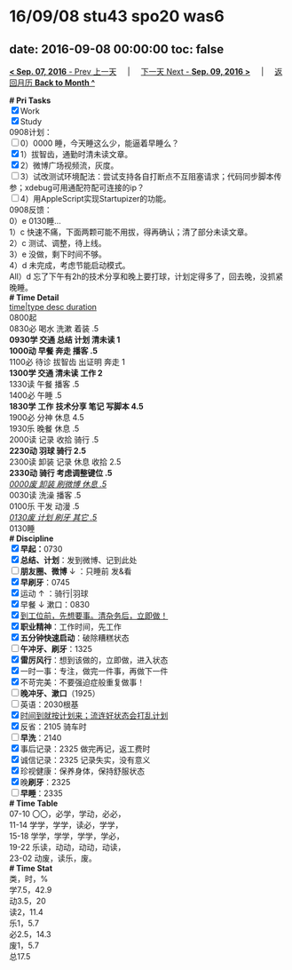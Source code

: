 # 16/09/08 stu43 spo20 was6

date: 2016-09-08 00:00:00
toc: false
---
[**< Sep. 07, 2016** - Prev 上一天](/lifelogs/2016/09/d07.html) &nbsp; &nbsp; | &nbsp; &nbsp; [下一天 Next - **Sep. 09, 2016 >**](/lifelogs/2016/09/d09.html) &nbsp; &nbsp; |  &nbsp; &nbsp; [返回月历 **Back to Month ^**](/lifelogs/2016/09/index.html)
<br/><div><b># Pri Tasks</b></div><div><input checked="true" type="checkbox"/>Work</div><div><input checked="true" type="checkbox"/>Study</div><div>0908计划：</div><div><input type="checkbox"/>0）0000 睡，今天睡这么少，能逼着早睡么？</div><div><input checked="true" type="checkbox"/>1）拔智齿，通勤时清未读文章。</div><div><input checked="true" type="checkbox"/>2）微博广场视频流，灰度。</div><div><input type="checkbox"/>3）试改测试环境配法：尝试支持各自打断点不互阻塞请求；代码同步脚本传参；xdebug可用通配符配可连接的ip？</div><div><input type="checkbox"/>4）用AppleScript实现Startupizer的功能。</div><div>0908反馈：</div><div>0）e 0130睡…</div><div>1）c 快速不痛，下面两颗可能不用拔，得再确认；清了部分未读文章。</div><div>2）c 测试、调整，待上线。</div><div>3）e 没做，剩下时间不够。</div><div>4）d 未完成，考虑节能启动模式。</div><div>All）d 忘了下午有2h的技术分享和晚上要打球，计划定得多了，回去晚，没抓紧晚睡。</div><div><b># Time Detail</b></div><div><u>time|type desc duration</u></div><div>0800起</div><div>0830必 喝水 洗漱 着装 .5</div><div><b>0930学 交通 总结 计划 清未读 1</b></div><div><b>1000动 早餐 奔走 播客 .5</b></div><div>1100必 待诊 拔智齿 出证明 奔走 1</div><div><b>1300学 交通 清未读 工作 2</b></div><div>1330读 午餐 播客 .5</div><div>1400必 午睡 .5</div><div><b>1830学</b> <b>工作</b> <b>技术分享 笔记 写脚本 4.5</b></div><div>1900必 分神 休息 4.5</div><div>1930乐 晚餐 休息 .5</div><div>2000读 记录 收拾 骑行 .5</div><div><b>2230动 羽球 骑行 2.5</b></div><div>2300读 卸装 记录 休息 收拾 2.5</div><div><b>2330动 骑行 考虑调整键位 .5</b></div><div><u><i>0000废 卸装 刷微博 休息 .5</i></u></div><div>0030读 洗澡 播客 .5</div><div>0100乐 干发 动漫 .5</div><div><u><i>0130废 计划 刷牙 其它 .5</i></u></div><div>0130睡</div><div><b># Discipline</b></div><div><b><input checked="true" type="checkbox"/></b><b>早起：</b>0730</div><div><input checked="true" type="checkbox"/><b>总结、计划</b>：发到微博、记到此处</div><div><b><input type="checkbox"/></b><b>朋友圈、微博</b> ↓ ：只睡前 发&amp;看</div><div><input checked="true" type="checkbox"/><b>早刷牙</b>：0745</div><div><input checked="true" type="checkbox"/>运动 ↑ ：骑行|羽球</div><div><input checked="true" type="checkbox"/>早餐 ↓ 漱口：0830</div><div><input checked="true" type="checkbox"/><u>到工位前，先想要事。清杂务后，立即做！</u></div><div><input checked="true" type="checkbox"/><b>职业精神</b>：工作时间，先工作</div><div><input checked="true" type="checkbox"/><b>五分钟快速启动</b>：破除糟糕状态</div><div><input type="checkbox"/><b>午冲牙、刷牙</b>：1325</div><div><input checked="true" type="checkbox"/><b>雷厉风行</b>：想到该做的，立即做，进入状态</div><div><input checked="true" type="checkbox"/>一时一事：专注，做完一件事，再做下一件</div><div><input checked="true" type="checkbox"/>不苛完美：不要强迫症般重复做事！</div><div><b><input type="checkbox"/></b><b>晚冲牙、漱口</b>（1925）</div><div><input type="checkbox"/>英语：2030根基</div><div><u><input checked="true" type="checkbox"/></u><u>时间到就按计划来；流连好状态会打乱计划</u></div><div><input checked="true" type="checkbox"/>反省：2105 骑车时</div><div><input type="checkbox"/><b>早洗</b>：2140</div><div><input checked="true" type="checkbox"/>事后记录：2325 做完再记，返工费时</div><div><input checked="true" type="checkbox"/>诚信记录：2325 记录失实，没有意义</div><div><input checked="true" type="checkbox"/>珍视健康：保养身体，保持舒服状态</div><div><input checked="true" type="checkbox"/>晚<b>刷牙</b>：2325</div><div><input type="checkbox"/><b>早睡</b>：2335</div><div><b># Time Table</b></div><div>07-10 〇〇，必学，学动，必必，</div><div>11-14 学学，学学，读必，学学，</div><div>15-18 学学，学学，学学，学必，</div><div>19-22 乐读，动动，动动，动读，</div><div>23-02 动废，读乐，废。</div><div><b># Time Stat</b></div><div>类，时，%</div><div>学7.5，42.9</div><div>动3.5，20</div><div>读2，11.4</div><div>乐1，5.7</div><div>必2.5，14.3</div><div>废1，5.7</div><div>总17.5</div>
